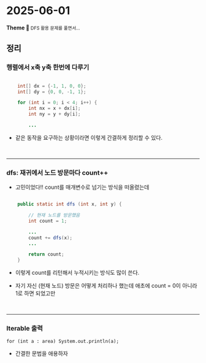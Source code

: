 <h1>2025-06-01</h1>
<strong>Theme 💭 </strong>
<small>DFS 활용 문제를 풀면서...</small>

<br/>
<h2>정리</h2>

### 행렬에서 x축 y축 한번에 다루기

```java

    int[] dx = {-1, 1, 0, 0};
    int[] dy = {0, 0, -1, 1};

    for (int i = 0; i < 4; i++) {
        int nx = x + dx[i];
        int ny = y + dy[i];

        ...

```

- 같은 동작을 요구하는 상황이라면 이렇게 간결하게 정리할 수 있다.

<br>

---

### dfs: 재귀에서 노드 방문마다 count++

- 고민이었다!! count를 매개변수로 넘기는 방식을 떠올렸는데

```java

    public static int dfs (int x, int y) {

        // 현재 노드를 방문했음
        int count = 1;

        ...
        count += dfs(x);
        ...

        return count;
    }

```

- 이렇게 count를 리턴해서 누적시키는 방식도 많이 쓴다.

- 자기 자신 (현재 노드) 방문은 어떻게 처리하나 했는데 애초에 count = 0이 아니라 1로 하면 되었고만

<br>

---

### Iterable 출력

`for (int a : area) System.out.println(a);`

- 간결한 문법을 애용하자